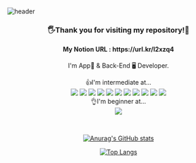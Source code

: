 ### 

![header](https://capsule-render.vercel.app/api?type=slice&color=gradient&text=Hello👋&height=200&fontSize=100)
<div align="center">

<h3>🖐Thank you for visiting my repository!🙏</h3>
<h4> My Notion URL : https://url.kr/l2xzq4 </h4>

  I'm App📱 & Back-End 🖥 Developer.
  
👍I'm intermediate at...<br>
<img src="https://img.shields.io/badge/Python-3766AB?style=flat-square&logo=Python&logoColor=white"/>
<img src="https://img.shields.io/badge/C-A8B9CC?style=flat-square&logo=C&logoColor=white"/> 
<img src="https://img.shields.io/badge/Java-007396?style=flat-square&logo=Java&logoColor=white"/> 
<img src="https://img.shields.io/badge/C-3DDC84?style=flat-square&logo=Android&logoColor=white"/> 
<img src="https://img.shields.io/badge/MySQL-4479A1?style=flat-square&logo=MySQL&logoColor=white"/>
<img src="https://img.shields.io/badge/Flutter-02569B?style=flat-square&logo=Flutter&logoColor=white"/>
<img src="https://img.shields.io/badge/OracleDB-orange?style=flat-square&logo=Oracle&logoColor=white"/>
<img src="https://img.shields.io/badge/Dart-0175C2?style=flat-square&logo=Dart&logoColor=white"/>
<img src="https://img.shields.io/badge/django-00ADD8?style=flat-square&logo=django&logoColor=white"/>
<img src="https://img.shields.io/badge/FastAPI-009688?style=flat-square&logo=FastAPI&logoColor=white"/>
<img src="https://img.shields.io/badge/MongoDB-47A248?style=flat-square&logo=MongoDB&logoColor=white"/>
<br>
👌I'm beginner at...<br>
<img src="https://img.shields.io/badge/JavaScript-F7DF1E?style=flat-square&logo=JavaScript&logoColor=white"/> 

<br>

[![Anurag's GitHub stats](https://github-readme-stats.vercel.app/api?username=du2lee&count_private=true&show_icons=true&theme=dracula)](https://github.com/anuraghazra/github-readme-stats)
 

[![Top Langs](https://github-readme-stats.vercel.app/api/top-langs/?username=du2lee&theme=dracula)](https://github.com/anuraghazra/github-readme-stats)
</div>
<!--
**du2lee/du2lee** is a ✨ _special_ ✨ repository because its `README.md` (this file) appears on your GitHub profile.

Here are some ideas to get you started:

- 🔭 I’m currently working on ...
- 🌱 I’m currently learning ...
- 👯 I’m looking to collaborate on ...
- 🤔 I’m looking for help with ...
- 💬 Ask me about ...
- 📫 How to reach me: ...
- 😄 Pronouns: ...
- ⚡ Fun fact: ...
-->
